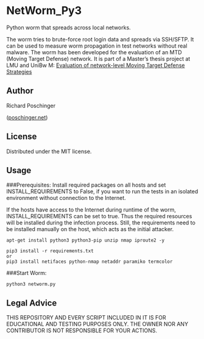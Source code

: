 # NetWorm_Py3

Python worm that spreads across local networks.

The worm tries to brute-force root login data and spreads via SSH/SFTP. 
It can be used to measure worm propagation in test networks without real malware. 
The worm has been developed for the evaluation of an MTD (Moving Target Defense) network. 
It is part of a Master’s thesis project at LMU and UniBw M:
[Evaluation of network-level Moving Target Defense Strategies](http://www.nm.ifi.lmu.de/teaching/Ausschreibungen/Diplomarbeiten/ma-network-mtd/)

## Author
Richard Poschinger 

([poschinger.net](https://poschinger.net))

## License

Distributed under the MIT license.

## Usage
###Prerequisites:
Install required packages on all hosts and set INSTALL_REQUIREMENTS to False, if you want to run the tests in an isolated environment without connection to the Internet.

If the hosts have access to the Internet during runtime of the worm, INSTALL_REQUIREMENTS can be set to true. Thus the required resources will be installed during the infection process. 
Still, the requirements need to be installed manually on the host, which acts as the initial attacker. 

```
apt-get install python3 python3-pip unzip nmap iproute2 -y

pip3 install -r requirements.txt
or
pip3 install netifaces python-nmap netaddr paramiko termcolor
```

###Start Worm:
```
python3 networm.py
```

## Legal Advice
THIS REPOSITORY AND EVERY SCRIPT INCLUDED IN IT IS FOR EDUCATIONAL 
AND TESTING PURPOSES ONLY. THE OWNER NOR ANY CONTRIBUTOR IS NOT RESPONSIBLE
FOR YOUR ACTIONS.